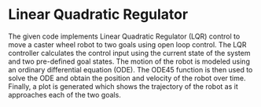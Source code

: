 # Linear Quadratic Regulator

The given code implements Linear Quadratic Regulator (LQR) control to move a caster wheel robot to two goals using open loop control. The LQR controller calculates the control input using the current state of the system and two pre-defined goal states. The motion of the robot is modeled using an ordinary differential equation (ODE). The ODE45 function is then used to solve the ODE and obtain the position and velocity of the robot over time. Finally, a plot is generated which shows the trajectory of the robot as it approaches each of the two goals.